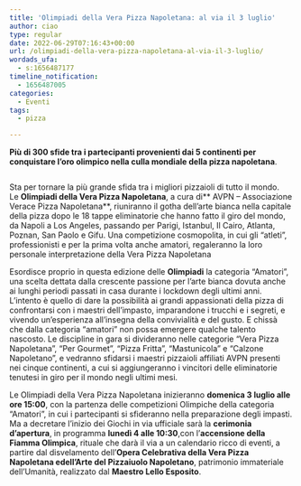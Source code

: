 ```yaml
---
title: 'Olimpiadi della Vera Pizza Napoletana: al via il 3 luglio'
author: ciao
type: regular
date: 2022-06-29T07:16:43+00:00
url: /olimpiadi-della-vera-pizza-napoletana-al-via-il-3-luglio/
wordads_ufa:
  - s:1656487177
timeline_notification:
  - 1656487005
categories:
  - Eventi
tags:
  - pizza

---
```

**Più di 300 sfide tra i partecipanti provenienti dai 5 continenti per conquistare l’oro olimpico nella culla mondiale della pizza napoletana**.<figure class="wp-block-image size-large">

<img decoding="async" src="images/wp-content/uploads/2022/06/olimpiadi-pizza-napoletana.jpg?w=1024" alt="" class="wp-image-2243" /> </figure> 

Sta per tornare la più grande sfida tra i migliori pizzaioli di tutto il mondo. Le **Olimpiadi della Vera Pizza Napoletana**, a cura di** AVPN – Associazione Verace Pizza Napoletana**, riuniranno il gotha dell’arte bianca nella capitale della pizza dopo le 18 tappe eliminatorie che hanno fatto il giro del mondo, da Napoli a Los Angeles, passando per Parigi, Istanbul, Il Cairo, Atlanta, Poznan, San Paolo e Gifu. Una competizione cosmopolita, in cui gli “atleti”, professionisti e per la prima volta anche amatori, regaleranno la loro personale interpretazione della Vera Pizza Napoletana

Esordisce proprio in questa edizione delle **Olimpiadi** la categoria “Amatori”, una scelta dettata dalla crescente passione per l’arte bianca dovuta anche ai lunghi periodi passati in casa durante i lockdown degli ultimi anni. L’intento è quello di dare la possibilità ai grandi appassionati della pizza di confrontarsi con i maestri dell’impasto, imparandone i trucchi e i segreti, e vivendo un’esperienza all’insegna della convivialità e del gusto. E chissà che dalla categoria “amatori” non possa emergere qualche talento nascosto. Le discipline in gara si divideranno nelle categorie “Vera Pizza Napoletana”, “Per Gourmet”, “Pizza Fritta”, “Mastunicola” e “Calzone Napoletano”, e vedranno sfidarsi i maestri pizzaioli affiliati AVPN presenti nei cinque continenti, a cui si aggiungeranno i vincitori delle eliminatorie tenutesi in giro per il mondo negli ultimi mesi.

Le Olimpiadi della Vera Pizza Napoletana inizieranno **domenica 3 luglio alle ore 15:00**, con la partenza delle competizioni Olimpiche della categoria “Amatori”, in cui i partecipanti si sfideranno nella preparazione degli impasti. Ma a decretare l’inizio dei Giochi in via ufficiale sarà la **cerimonia d’apertura**, in programma **lunedì 4 alle 10:30**,con l’**accensione della Fiamma Olimpica**, rituale che darà il via a un calendario ricco di eventi, a partire dal disvelamento dell’**Opera Celebrativa della Vera Pizza Napoletana **e**dell’Arte del Pizzaiuolo Napoletano**, patrimonio immateriale dell’Umanità, realizzato dal **Maestro Lello Esposito**.